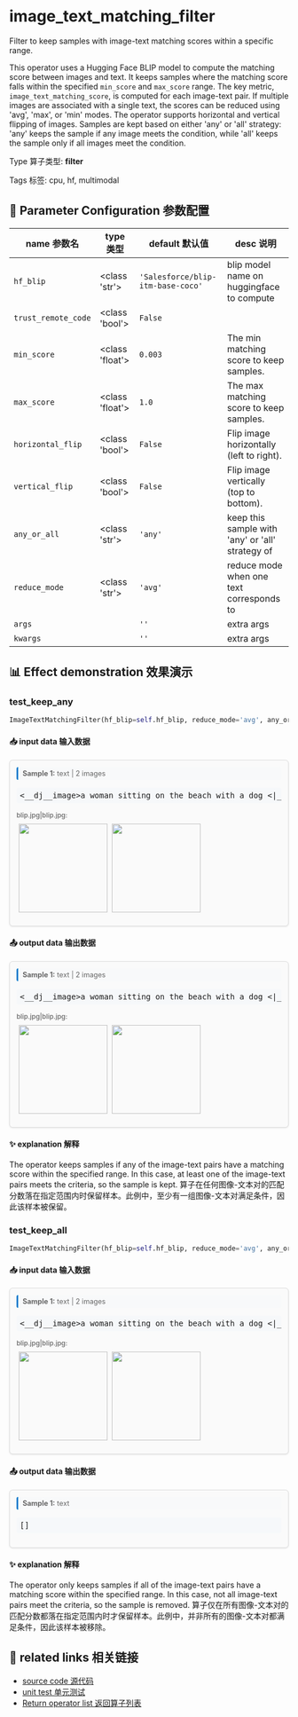 # image_text_matching_filter

Filter to keep samples with image-text matching scores within a specific range.

This operator uses a Hugging Face BLIP model to compute the matching score between
images and text. It keeps samples where the matching score falls within the specified
`min_score` and `max_score` range. The key metric, `image_text_matching_score`, is
computed for each image-text pair. If multiple images are associated with a single text,
the scores can be reduced using 'avg', 'max', or 'min' modes. The operator supports
horizontal and vertical flipping of images. Samples are kept based on either 'any' or
'all' strategy: 'any' keeps the sample if any image meets the condition, while 'all'
keeps the sample only if all images meet the condition.

Type 算子类型: **filter**

Tags 标签: cpu, hf, multimodal

## 🔧 Parameter Configuration 参数配置
| name 参数名 | type 类型 | default 默认值 | desc 说明 |
|--------|------|--------|------|
| `hf_blip` | <class 'str'> | `'Salesforce/blip-itm-base-coco'` | blip model name on huggingface to compute |
| `trust_remote_code` | <class 'bool'> | `False` |  |
| `min_score` | <class 'float'> | `0.003` | The min matching score to keep samples. |
| `max_score` | <class 'float'> | `1.0` | The max matching score to keep samples. |
| `horizontal_flip` | <class 'bool'> | `False` | Flip image horizontally (left to right). |
| `vertical_flip` | <class 'bool'> | `False` | Flip image vertically (top to bottom). |
| `any_or_all` | <class 'str'> | `'any'` | keep this sample with 'any' or 'all' strategy of |
| `reduce_mode` | <class 'str'> | `'avg'` | reduce mode when one text corresponds to |
| `args` |  | `''` | extra args |
| `kwargs` |  | `''` | extra args |

## 📊 Effect demonstration 效果演示
### test_keep_any
```python
ImageTextMatchingFilter(hf_blip=self.hf_blip, reduce_mode='avg', any_or_all='any', min_score=0.003, max_score=1.0)
```

#### 📥 input data 输入数据
<div class="sample-card" style="border:1px solid #ddd; padding:12px; margin:8px 0; border-radius:6px; background:#fafafa; box-shadow:0 1px 3px rgba(0,0,0,0.1);"><div class="sample-header" style="background:#f8f9fa; padding:4px 8px; margin-bottom:6px; border-radius:3px; font-size:0.9em; color:#666; border-left:3px solid #007acc;"><strong>Sample 1:</strong> text | 2 images</div><pre style="padding:6px; background:#f6f8fa; border-radius:4px; overflow-x:auto; white-space:pre; word-wrap:normal;">&lt;__dj__image&gt;a woman sitting on the beach with a dog &lt;|__dj__eoc|&gt; &lt;__dj__image&gt;a man sitting on the grass with a cat &lt;|__dj__eoc|&gt;</pre><div class="media-section" style="margin-bottom:8px;"><div class="media-label" style="font-size:0.85em; color:#666; margin-bottom:4px; font-weight:500;">blip.jpg|blip.jpg:</div><div class="image-grid"><img src="../../../tests/ops/data/blip.jpg" width="160" style="margin:4px;"/><img src="../../../tests/ops/data/blip.jpg" width="160" style="margin:4px;"/></div></div></div>

#### 📤 output data 输出数据
<div class="sample-card" style="border:1px solid #ddd; padding:12px; margin:8px 0; border-radius:6px; background:#fafafa; box-shadow:0 1px 3px rgba(0,0,0,0.1);"><div class="sample-header" style="background:#f8f9fa; padding:4px 8px; margin-bottom:6px; border-radius:3px; font-size:0.9em; color:#666; border-left:3px solid #007acc;"><strong>Sample 1:</strong> text | 2 images</div><pre style="padding:6px; background:#f6f8fa; border-radius:4px; overflow-x:auto; white-space:pre; word-wrap:normal;">&lt;__dj__image&gt;a woman sitting on the beach with a dog &lt;|__dj__eoc|&gt; &lt;__dj__image&gt;a man sitting on the grass with a cat &lt;|__dj__eoc|&gt;</pre><div class="media-section" style="margin-bottom:8px;"><div class="media-label" style="font-size:0.85em; color:#666; margin-bottom:4px; font-weight:500;">blip.jpg|blip.jpg:</div><div class="image-grid"><img src="../../../tests/ops/data/blip.jpg" width="160" style="margin:4px;"/><img src="../../../tests/ops/data/blip.jpg" width="160" style="margin:4px;"/></div></div></div>

#### ✨ explanation 解释
The operator keeps samples if any of the image-text pairs have a matching score within the specified range. In this case, at least one of the image-text pairs meets the criteria, so the sample is kept.
算子在任何图像-文本对的匹配分数落在指定范围内时保留样本。此例中，至少有一组图像-文本对满足条件，因此该样本被保留。

### test_keep_all
```python
ImageTextMatchingFilter(hf_blip=self.hf_blip, reduce_mode='avg', any_or_all='all', min_score=0.003, max_score=1.0)
```

#### 📥 input data 输入数据
<div class="sample-card" style="border:1px solid #ddd; padding:12px; margin:8px 0; border-radius:6px; background:#fafafa; box-shadow:0 1px 3px rgba(0,0,0,0.1);"><div class="sample-header" style="background:#f8f9fa; padding:4px 8px; margin-bottom:6px; border-radius:3px; font-size:0.9em; color:#666; border-left:3px solid #007acc;"><strong>Sample 1:</strong> text | 2 images</div><pre style="padding:6px; background:#f6f8fa; border-radius:4px; overflow-x:auto; white-space:pre; word-wrap:normal;">&lt;__dj__image&gt;a woman sitting on the beach with a dog &lt;|__dj__eoc|&gt; &lt;__dj__image&gt;a man sitting on the grass with a cat &lt;|__dj__eoc|&gt;</pre><div class="media-section" style="margin-bottom:8px;"><div class="media-label" style="font-size:0.85em; color:#666; margin-bottom:4px; font-weight:500;">blip.jpg|blip.jpg:</div><div class="image-grid"><img src="../../../tests/ops/data/blip.jpg" width="160" style="margin:4px;"/><img src="../../../tests/ops/data/blip.jpg" width="160" style="margin:4px;"/></div></div></div>

#### 📤 output data 输出数据
<div class="sample-card" style="border:1px solid #ddd; padding:12px; margin:8px 0; border-radius:6px; background:#fafafa; box-shadow:0 1px 3px rgba(0,0,0,0.1);"><div class="sample-header" style="background:#f8f9fa; padding:4px 8px; margin-bottom:6px; border-radius:3px; font-size:0.9em; color:#666; border-left:3px solid #007acc;"><strong>Sample 1:</strong> text</div><pre style="padding:6px; background:#f6f8fa; border-radius:4px; overflow-x:auto; white-space:pre; word-wrap:normal;">[]</pre></div>

#### ✨ explanation 解释
The operator only keeps samples if all of the image-text pairs have a matching score within the specified range. In this case, not all image-text pairs meet the criteria, so the sample is removed.
算子仅在所有图像-文本对的匹配分数都落在指定范围内时才保留样本。此例中，并非所有的图像-文本对都满足条件，因此该样本被移除。


## 🔗 related links 相关链接
- [source code 源代码](../../../data_juicer/ops/filter/image_text_matching_filter.py)
- [unit test 单元测试](../../../tests/ops/filter/test_image_text_matching_filter.py)
- [Return operator list 返回算子列表](../../Operators.md)